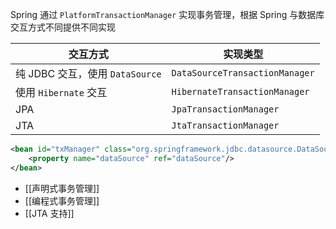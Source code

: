 Spring 通过 `PlatformTransactionManager` 实现事务管理，根据 Spring 与数据库交互方式不同提供不同实现

|交互方式|实现类型|
| -----------------------| ----------|
|纯 JDBC 交互，使用 `DataSource`|`DataSourceTransactionManager`|
|使用 `Hibernate` 交互|`HibernateTransactionManager`|
|JPA|`JpaTransactionManager`|
|JTA|`JtaTransactionManager`|

```xml
<bean id="txManager" class="org.springframework.jdbc.datasource.DataSourceTransactionManager">
    <property name="dataSource" ref="dataSource"/>
</bean>
```

-  [[声明式事务管理]] 
-  [[编程式事务管理]]
-  [[JTA 支持]]
